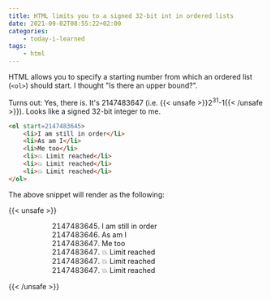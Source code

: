 ```yaml
---
title: HTML limits you to a signed 32-bit int in ordered lists
date: 2021-09-02T08:55:22+02:00
categories:
    - today-i-learned
tags:
    - html
---
```


HTML allows you to specify a starting number from which an ordered list (`<ol>`) should start.
I thought "Is there an upper bound?".

Turns out: Yes, there is.
It's 2147483647 (i.e. {{< unsafe >}}2<sup>31</sup>-1{{< /unsafe >}}).
Looks like a signed 32-bit integer to me.

```html
<ol start=2147483645>
    <li>I am still in order</li>
    <li>As am I</li>
    <li>Me too</li>
    <li>💥 Limit reached</li>
    <li>💥 Limit reached</li>
    <li>💥 Limit reached</li>
</ol>
```

The above snippet will render as the following:

{{< unsafe >}}
<ol start=2147483645 style="margin-left: 10rem;">
    <li>I am still in order</li>
    <li>As am I</li>
    <li>Me too</li>
    <li>💥 Limit reached</li>
    <li>💥 Limit reached</li>
    <li>💥 Limit reached</li>
</ol>
{{< /unsafe >}}
